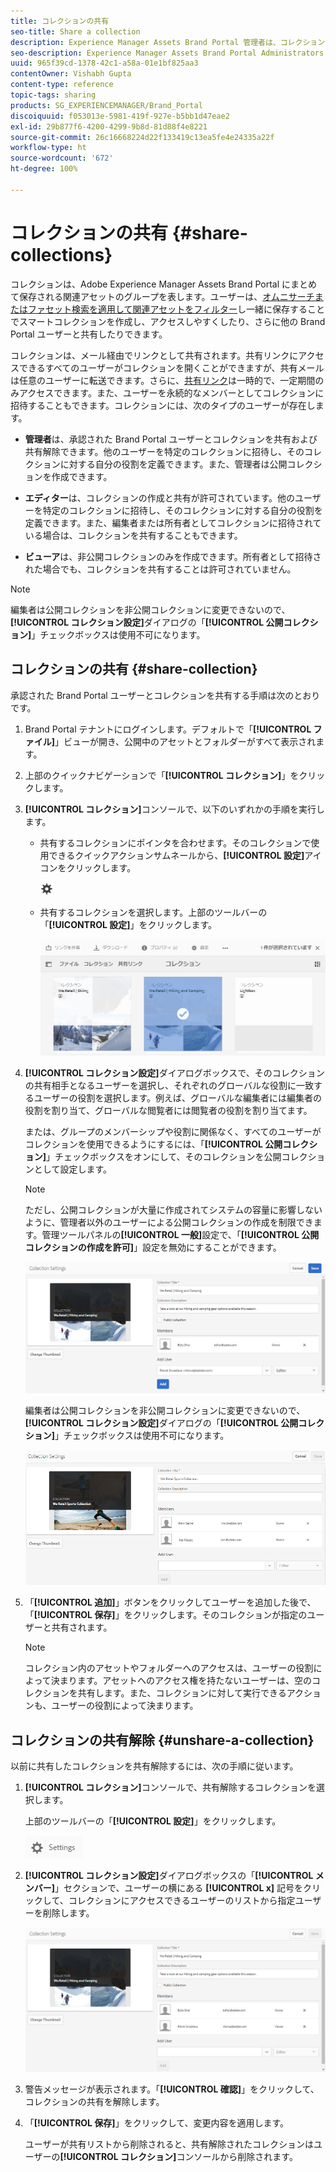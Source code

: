```yaml
---
title: コレクションの共有
seo-title: Share a collection
description: Experience Manager Assets Brand Portal 管理者は、コレクションやスマートコレクションを承認済みユーザーと共有したり、共有を解除したりできます。編集者は、自身が作成したコレクションおよび共有が認められているコレクションと公開コレクションのみを閲覧、共有できます。
seo-description: Experience Manager Assets Brand Portal Administrators can share and unshare a collection or a smart collection with authorized users. Editors can view and share only the collections created by them, shared with them, and public collections.
uuid: 965f39cd-1378-42c1-a58a-01e1bf825aa3
contentOwner: Vishabh Gupta
content-type: reference
topic-tags: sharing
products: SG_EXPERIENCEMANAGER/Brand_Portal
discoiquuid: f053013e-5981-419f-927e-b5bb1d47eae2
exl-id: 29b877f6-4200-4299-9b8d-81d88f4e8221
source-git-commit: 26c16668224d22f133419c13ea5fe4e24335a22f
workflow-type: ht
source-wordcount: '672'
ht-degree: 100%

---
```


# コレクションの共有 {#share-collections}

コレクションは、Adobe Experience Manager Assets Brand Portal にまとめて保存される関連アセットのグループを表します。ユーザーは、[オムニサーチまたはファセット検索を適用して関連アセットをフィルター](brand-portal-searching.md)し一緒に保存することでスマートコレクションを作成し、アクセスしやすくしたり、さらに他の Brand Portal ユーザーと共有したりできます。

<!--The administrators can share and unshare a collection with the authorized Brand Portal users. Editors and viewers can view and share the collections created by them, shared with them, and public collections.-->

コレクションは、メール経由でリンクとして共有されます。共有リンクにアクセスできるすべてのユーザーがコレクションを開くことができますが、共有メールは任意のユーザーに転送できます。さらに、[共有リンク](https://experienceleague.adobe.com/docs/experience-manager-brand-portal/using/share/brand-portal-link-share.html?lang=ja)は一時的で、一定期間のみアクセスできます。また、ユーザーを永続的なメンバーとしてコレクションに招待することもできます。コレクションには、次のタイプのユーザーが存在します。

* **管理者**&#x200B;は、承認された Brand Portal ユーザーとコレクションを共有および共有解除できます。他のユーザーを特定のコレクションに招待し、そのコレクションに対する自分の役割を定義できます。また、管理者は公開コレクションを作成できます。

* **エディター**&#x200B;は、コレクションの作成と共有が許可されています。他のユーザーを特定のコレクションに招待し、そのコレクションに対する自分の役割を定義できます。また、編集者または所有者としてコレクションに招待されている場合は、コレクションを共有することもできます。

* **ビューア**&#x200B;は、非公開コレクションのみを作成できます。所有者として招待された場合でも、コレクションを共有することは許可されていません。

>[!NOTE]
>
>編集者は公開コレクションを非公開コレクションに変更できないので、**[!UICONTROL コレクション設定]**&#x200B;ダイアログの「**[!UICONTROL 公開コレクション]**」チェックボックスは使用不可になります。

## コレクションの共有 {#share-collection}

承認された Brand Portal ユーザーとコレクションを共有する手順は次のとおりです。

1. Brand Portal テナントにログインします。デフォルトで「**[!UICONTROL ファイル]**」ビューが開き、公開中のアセットとフォルダーがすべて表示されます。

1. 上部のクイックナビゲーションで「**[!UICONTROL コレクション]**」をクリックします。

1. **[!UICONTROL コレクション]**&#x200B;コンソールで、以下のいずれかの手順を実行します。

   * 共有するコレクションにポインタを合わせます。そのコレクションで使用できるクイックアクションサムネールから、**[!UICONTROL 設定]**&#x200B;アイコンをクリックします。

     ![](assets/settings-icon.png)

   * 共有するコレクションを選択します。上部のツールバーの「**[!UICONTROL 設定]**」をクリックします。

     ![](assets/collection-console.png)

1. **[!UICONTROL コレクション設定]**&#x200B;ダイアログボックスで、そのコレクションの共有相手となるユーザーを選択し、それぞれのグローバルな役割に一致するユーザーの役割を選択します。例えば、グローバルな編集者には編集者の役割を割り当て、グローバルな閲覧者には閲覧者の役割を割り当てます。

   または、グループのメンバーシップや役割に関係なく、すべてのユーザーがコレクションを使用できるようにするには、「**[!UICONTROL 公開コレクション]**」チェックボックスをオンにして、そのコレクションを公開コレクションとして設定します。

   >[!NOTE]
   >
   >ただし、公開コレクションが大量に作成されてシステムの容量に影響しないように、管理者以外のユーザーによる公開コレクションの作成を制限できます。管理ツールパネルの&#x200B;**[!UICONTROL 一般]**&#x200B;設定で、「**[!UICONTROL 公開コレクションの作成を許可]**」設定を無効にすることができます。

   ![](assets/collection_sharingadduser.png)

   編集者は公開コレクションを非公開コレクションに変更できないので、**[!UICONTROL コレクション設定]**&#x200B;ダイアログの「**[!UICONTROL 公開コレクション]**」チェックボックスは使用不可になります。

   ![](assets/collection-setting-editor.png)

1. 「**[!UICONTROL 追加]**」ボタンをクリックしてユーザーを追加した後で、「**[!UICONTROL 保存]**」をクリックします。そのコレクションが指定のユーザーと共有されます。

   >[!NOTE]
   >
   >コレクション内のアセットやフォルダーへのアクセスは、ユーザーの役割によって決まります。アセットへのアクセス権を持たないユーザーは、空のコレクションを共有します。また、コレクションに対して実行できるアクションも、ユーザーの役割によって決まります。

## コレクションの共有解除 {#unshare-a-collection}

以前に共有したコレクションを共有解除するには、次の手順に従います。

1. **[!UICONTROL コレクション]**&#x200B;コンソールで、共有解除するコレクションを選択します。

   上部のツールバーの「**[!UICONTROL 設定]**」をクリックします。

   ![](assets/collection_settings.png)

1. **[!UICONTROL コレクション設定]**&#x200B;ダイアログボックスの「**[!UICONTROL メンバー]**」セクションで、ユーザーの横にある **[!UICONTROL x]** 記号をクリックして、コレクションにアクセスできるユーザーのリストから指定ユーザーを削除します。

   ![](assets/unshare_collection.png)

1. 警告メッセージが表示されます。「**[!UICONTROL 確認]**」をクリックして、コレクションの共有を解除します。

1. 「**[!UICONTROL 保存]**」をクリックして、変更内容を適用します。

   ユーザーが共有リストから削除されると、共有解除されたコレクションはユーザーの&#x200B;**[!UICONTROL コレクション]**&#x200B;コンソールから削除されます。

<!--
1. Click the overlay icon on the left, and choose **[!UICONTROL Navigation]**.

   ![](assets/contenttree-1.png)

1. From the siderail on the left, click **[!UICONTROL Collections]**.

   ![](assets/access_collections.png)

1. From the **[!UICONTROL Collections]** console, do one of the following:

    * Hover the pointer over the collection you want to share. From the quick action thumbnails available for the collection, click the **[!UICONTROL Settings]** icon.

   ![](assets/settings_thumbnail.png)

    * Select the collection you want to share. From the toolbar at the top, click **[!UICONTROL Settings]**.
    
   ![](assets/collection-sharing.png)

1. In the [!UICONTROL Collection Settings] dialog box, select the users or groups with whom you want to share the collection and select the role for a user or a group to match their global role. For example, assign the Editor role to a global editor, the Viewer role to a global viewer.

   Alternatively, to make the collection available to all users irrespective of their group membership and role, make it public by selecting the **[!UICONTROL Public Collection]** check-box.

   >[!NOTE]
   >
   >However, non-admin users can be restricted from creating public collections, to avoid having numerous public collections so that system space can be saved. Organizations can disable the **[!UICONTROL Allow public collections creation]** configuration from [!UICONTROL General] settings available in admin tools panel.

   ![](assets/collection_sharingadduser.png)

   Editors cannot change a public collection to a non-public collection and, therefore, do not have **[!UICONTROL Public Collection]** check-box available in **[!UICONTROL Collection Settings]** dialog.

   ![](assets/collection-setting-editor.png)

1. Select **[!UICONTROL Add]**, and then **[!UICONTROL Save]**. The collection is shared with the chosen users.

   >[!NOTE]
   >
   >A user's role governs access to the assets and folders inside a collection. If a user does not have access to assets, an empty collection is shared with the user. Also, a user's role governs the actions available for collections.

## Unshare a collection {#unshare-a-collection}

To unshare a previously shared collection, do the following:

1. From the **[!UICONTROL Collections]** console, select the collection you want to unshare.

   In the toolbar, click **[!UICONTROL Settings]**.

   ![](assets/collection_settings.png)

1. On the **[!UICONTROL Collection Settings]** dialog box, under **[!UICONTROL Members]**, click the **[!UICONTROL x]** symbol next to users or groups to remove them from the list of users you shared the collection with.

   ![](assets/unshare_collection.png)

1. In the warning message box, click **[!UICONTROL Confirm]** to confirm unshare.

   Click **[!UICONTROL Save]**.

1. Log in to Brand Portal with the credentials of the user you removed from the shared list. The collection is removed from the **[!UICONTROL Collections]** console.
-->

